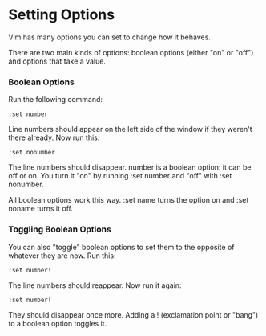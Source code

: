 # Setting Options

Vim has many options you can set to change how it behaves.

There are two main kinds of options: boolean options (either "on" or "off") and options that take a value.

### Boolean Options

Run the following command:
```vim
:set number
```
Line numbers should appear on the left side of the window if they weren't there already. Now run this:
```vim
:set nonumber
```
The line numbers should disappear. number is a boolean option: it can be off or on. You turn it "on" by running :set number and "off" with :set nonumber.

All boolean options work this way. :set name turns the option on and :set noname turns it off.

### Toggling Boolean Options

You can also "toggle" boolean options to set them to the opposite of whatever they are now. Run this:
```vim
:set number!
```
The line numbers should reappear. Now run it again:
```vim
:set number!
```
They should disappear once more. Adding a ! (exclamation point or "bang") to a boolean option toggles it.



